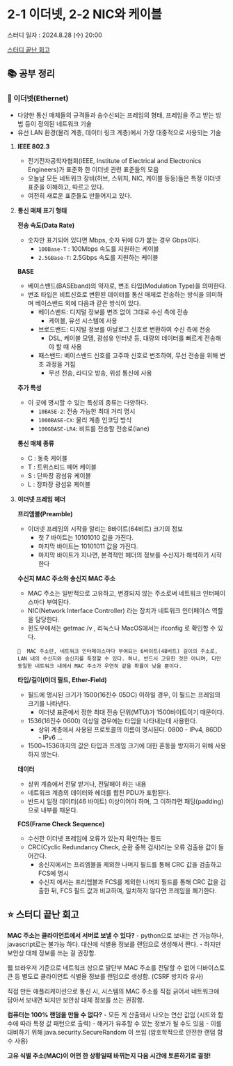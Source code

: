 # 2-1 이더넷, 2-2 NIC와 케이블

스터디 일자 : 2024.8.28 (수) 20:00

[스터디 끝난 회고](#-스터디-끝난-회고)

## 📚 공부 정리

### 📌 이더넷(Ethernet)

- 다양한 통신 매체들의 규격들과 송수신되는 프레임의 형태, 프레임을 주고 받는 방법 등이 정의된 네트워크 기술
- 유선 LAN 환경(물리 계층, 데이터 링크 계층)에서 가장 대중적으로 사용되는 기술

1. **IEEE 802.3**
    - 전기전자공학자협회(IEEE, Institute of Electrical and Electronics Engineers)가 표준화 한 이더넷 관련 표준들의 모음
    - 오늘날 모든 네트워크 장비(허브, 스위치, NIC, 케이블 등등)들은 특정 이더넷 표준을 이해하고, 따르고 있다.
    - 여전히 새로운 표준들도 만들어지고 있다.

2. **통신 매체 표기 형태**
   
   **전송 속도(Data Rate)**

    - 숫자만 표기되어 있다면 Mbps, 숫자 뒤에 G가 붙는 경우 Gbps이다.
        - `100Base-T` : 100Mbps 속도를 지원하는 케이블
      - `2.5GBase-T`: 2.5Gbps 속도를 지원하는 케이블

   **BASE**

    - 베이스밴드(BASEband)의 약자로, 변조 타입(Modulation Type)을 의미한다.
    - 변조 타입은 비트신호로 변환된 데이터를 통신 매체로 전송하는 방식을 의미하며 베이스밴드 외에 다음과 같은 방식이 있다.
        - 베이스밴드: 디지털 정보를 변조 없이 그대로 수신 측에 전송
            - 케이블, 유선 시스템에 사용
        - 브로드밴드: 디지털 정보를 아날로그 신호로 변환하여 수신 측에 전송
            - DSL, 케이블 모뎀, 광섬유 인터넷 등, 대량의 데이터를 빠르게 전송해야 할 때 사용
        - 패스밴드: 베이스밴드 신호를 고주파 신호로 변조하여, 무선 전송을 위해 변조 과정을 거침
            - 무선 전송, 라디오 방송, 위성 통신에 사용

    **추가 특성**

    - 이 곳에 명시할 수 있는 특성의 종류는 다양하다.
        - `10BASE-2`: 전송 가능한 최대 거리 명시
        - `1000BASE-CX`: 물리 계층 인코딩 방식
        - `100GBASE-LR4`: 비트를 전송할 전송로(lane) 

    **통신 매체 종류**
    - C : 동축 케이블
    - T	: 트위스티드 페어 케이블
    - S : 단파장 광섬유 케이블
    - L : 장파장 광섬유 케이블

3. **이더넷 프레임 헤더**

    **프리앰블(Preamble)**

    - 이더넷 프레임의 시작을 알리는 8바이트(64비트) 크기의 정보
        - 첫 7 바이트는 10101010 값을 가진다.
        - 마지막 바이트는 10101011 값을 가진다.
        - 마지막 바이트가 지나면, 본격적인 헤더의 정보를 수신지가 해석하기 시작한다

    **수신지 MAC 주소와 송신지 MAC 주소**
    - MAC 주소는 일반적으로 고유하고, 변경되지 않는 주소로써 네트워크 인터페이스마다 부여된다.
    - NIC(Network Interface Controller) 라는 장치가 네트워크 인터페이스 역할을 담당한다.
    - 윈도우에서는 getmac /v , 리눅스나 MacOS에서는 ifconfig 로 확인할 수 있다.
  
    ```
    📌  MAC 주소란, 네트워크 인터페이스마다 부여되는 6바이트(48비트) 길이의 주소로, LAN 내의 수신지와 송신지를 특정할 수 있다. 허나, 반드시 고유한 것은 아니며, 다만 동일한 네트워크 내에서 MAC 주소가 우연히 같을 확률이 낮을 뿐이다.
    ```

    **타입/길이(이더 필드, Ether-Field)**
   - 필드에 명시된 크기가 1500(16진수 05DC) 이하일 경우, 이 필드는 프레임의 크기를 나타낸다.
       -  이더넷 표준에서 정한 최대 전송 단위(MTU)가 1500바이트이기 때문이다.
    - 1536(16진수 0600) 이상일 경우에는 타입을 나타내는데 사용한다.
        - 상위 계층에서 사용된 프로토콜의 이름이 명시된다. 0800 - IPv4, 86DD - IPv6 …
    - 1500~1536까지의 값은 타입과 프레임 크기에 대한 혼동을 방지하기 위해 사용하지 않는다.

    **데이터**
    - 상위 계층에서 전달 받거나, 전달해야 하는 내용
    - 네트워크 계층의 데이터와 헤더를 합친 PDU가 포함된다.
    - 반드시 일정 데이터(46 바이트) 이상이어야 하며, 그 이하라면 패딩(padding)으로 내부를 채운다.
  
    **FCS(Frame Check Sequence)**
    - 수신한 이더넷 프레임에 오류가 있는지 확인하는 필드
    - CRC(Cyclic Redundancy Check, 순환 중복 검사)라는 오류 검출용 값이 들어간다.
        - 송신지에서는 프리엠블을 제외한 나머지 필드를 통해 CRC 값을 검출하고 FCS에 명시
        - 수신지 에서는 프리앰블과 FCS를 제외한 나머지 필드를 통해 CRC 값을 검출한 뒤, FCS 필드 값과 비교하여, 일치하지 않다면 프레임을 폐기한다.

## ⭐ 스터디 끝난 회고

**MAC 주소는 클라이언트에서 서버로 보낼 수 있다?**
        - python으로 보내는 건 가능하나, javascript로는 불가능 하다. 대신에 식별용 정보를 랜덤으로 생성해서 짠다.
        - 하지만 보안상 대체 정보를 쓰는 걸 권장함.

웹 브라우저 기준으로 네트워크 상으로 말단부 MAC 주소를 전달할 수 없어 디바이스토큰 등 별도로 클라이언트 식별욜 정보를 랜덤으로 생성함. (CSRF 방지라 유사)

직접 만든 애플리케이션으로 통신 시, 시스템의 MAC 주소를 직접 긁어서 네트워크에 담아서 보내면 되지만 보안상 대체 정보를 쓰는 권장함.

**컴퓨터는 100% 랜덤을 만들 수 없다?**
        - 모든 게 산출돼서 나오는 연산 값임 (시드와 함수에 따라 특정 값 패턴으로 출력)
        - 해커가 유추할 수 있는 정보가 될 수도 있음
        - 이를 대비하기 위해 java.security.SecureRandom 이 쓰임 (암호학적으로 안전한 랜덤 함수 사용)       

**고유 식별 주소(MAC)이 어떤 한 상황일때 바뀌는지 다음 시간에 토론하기로 결정!**

